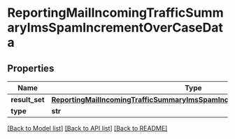 # ReportingMailIncomingTrafficSummaryImsSpamIncrementOverCaseData

## Properties
Name | Type | Description | Notes
------------ | ------------- | ------------- | -------------
**result_set** | [**ReportingMailIncomingTrafficSummaryImsSpamIncrementOverCaseDataResultSet**](ReportingMailIncomingTrafficSummaryImsSpamIncrementOverCaseDataResultSet.md) |  | [optional] 
**type** | **str** |  | [optional] 

[[Back to Model list]](../README.md#documentation-for-models) [[Back to API list]](../README.md#documentation-for-api-endpoints) [[Back to README]](../README.md)

